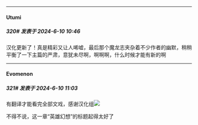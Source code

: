 ﻿
*****

####  Utumi  
##### 320#       发表于 2024-6-10 10:46

汉化更新了！真是精彩又让人唏嘘，最后那个魔龙志夹杂着不少作者的幽默，稍稍平衡了一下主篇的严肃，意犹未尽啊，啊啊啊，什么时候才能有新的啊


*****

####  Evomenon  
##### 321#       发表于 2024-6-10 11:03

有翻译才能看完全部文戏，感谢汉化组<img src="https://static.saraba1st.com/image/smiley/face2017/072.png" referrerpolicy="no-referrer">

不得不说，这一章“英雄幻想”的标题起得太好了

